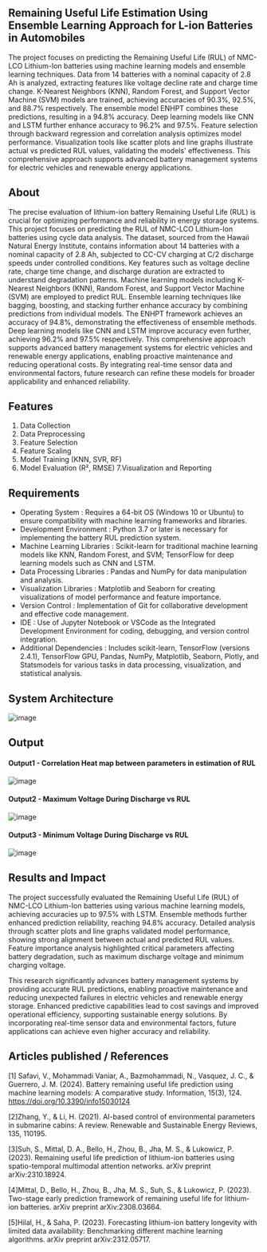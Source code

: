 ## Remaining Useful Life Estimation Using Ensemble Learning Approach for L-ion Batteries in Automobiles

The project focuses on predicting the Remaining Useful Life (RUL) of NMC-LCO Lithium-Ion batteries using machine learning models and ensemble learning techniques. Data from 14 batteries with a nominal capacity of 2.8 Ah is analyzed, extracting features like voltage decline rate and charge time change. K-Nearest Neighbors (KNN), Random Forest, and Support Vector Machine (SVM) models are trained, achieving accuracies of 90.3%, 92.5%, and 88.7% respectively. The ensemble model ENHPT combines these predictions, resulting in a 94.8% accuracy. Deep learning models like CNN and LSTM further enhance accuracy to 96.2% and 97.5%. Feature selection through backward regression and correlation analysis optimizes model performance. Visualization tools like scatter plots and line graphs illustrate actual vs predicted RUL values, validating the models' effectiveness. This comprehensive approach supports advanced battery management systems for electric vehicles and renewable energy applications.
## About
<!--Detailed Description about the project-->
The precise evaluation of lithium-ion battery Remaining Useful Life (RUL) is crucial for optimizing performance and reliability in energy storage systems. This project focuses on predicting the RUL of NMC-LCO Lithium-Ion batteries using cycle data analysis. The dataset, sourced from the Hawaii Natural Energy Institute, contains information about 14 batteries with a nominal capacity of 2.8 Ah, subjected to CC-CV charging at C/2 discharge speeds under controlled conditions. Key features such as voltage decline rate, charge time change, and discharge duration are extracted to understand degradation patterns. Machine learning models including K-Nearest Neighbors (KNN), Random Forest, and Support Vector Machine (SVM) are employed to predict RUL. Ensemble learning techniques like bagging, boosting, and stacking further enhance accuracy by combining predictions from individual models. The ENHPT framework achieves an accuracy of 94.8%, demonstrating the effectiveness of ensemble methods. Deep learning models like CNN and LSTM improve accuracy even further, achieving 96.2% and 97.5% respectively. This comprehensive approach supports advanced battery management systems for electric vehicles and renewable energy applications, enabling proactive maintenance and reducing operational costs. By integrating real-time sensor data and environmental factors, future research can refine these models for broader applicability and enhanced reliability.

## Features
<!--List the features of the project as shown below-->
1. Data Collection
2. Data Preprocessing
3. Feature Selection
4. Feature Scaling
5. Model Training (KNN, SVR, RF)
6. Model Evaluation (R², RMSE)
7.Visualization and Reporting



## Requirements
<!--List the requirements of the project as shown below-->
* Operating System : Requires a 64-bit OS (Windows 10 or Ubuntu) to ensure compatibility with machine learning frameworks and libraries.
* Development Environment : Python 3.7 or later is necessary for implementing the battery RUL prediction system.
* Machine Learning Libraries : Scikit-learn for traditional machine learning models like KNN, Random Forest, and SVM; TensorFlow for deep learning models such as CNN and LSTM.
* Data Processing Libraries : Pandas and NumPy for data manipulation and analysis.
* Visualization Libraries : Matplotlib and Seaborn for creating visualizations of model performance and feature importance.
* Version Control : Implementation of Git for collaborative development and effective code management.
* IDE : Use of Jupyter Notebook or VSCode as the Integrated Development Environment for coding, debugging, and version control integration.
* Additional Dependencies : Includes scikit-learn, TensorFlow (versions 2.4.1), TensorFlow GPU, Pandas, NumPy, Matplotlib, Seaborn, Plotly, and Statsmodels for various tasks in data processing, visualization, and statistical analysis.

## System Architecture
<!--Embed the system architecture diagram as shown below-->
![image](https://github.com/user-attachments/assets/f0a1dfd3-aa6d-43a4-bc66-2d65717e3650)


## Output

<!--Embed the Output picture at respective places as shown below as shown below-->
#### Output1 - Correlation Heat map between parameters in estimation of RUL

![image](https://github.com/user-attachments/assets/24ffe5ff-b056-4409-b118-ad17261ad170)


#### Output2 - Maximum Voltage During Discharge vs RUL
![image](https://github.com/user-attachments/assets/fe3049f0-3a6f-4d77-b81d-616fcb75bb84)


#### Output3 - Minimum Voltage During Discharge vs RUL
![image](https://github.com/user-attachments/assets/3f0679ac-dc70-483b-8a09-ae293db19208)



## Results and Impact
<!--Give the results and impact as shown below-->
The project successfully evaluated the Remaining Useful Life (RUL) of NMC-LCO Lithium-Ion batteries using various machine learning models, achieving accuracies up to 97.5% with LSTM. Ensemble methods further enhanced prediction reliability, reaching 94.8% accuracy. Detailed analysis through scatter plots and line graphs validated model performance, showing strong alignment between actual and predicted RUL values. Feature importance analysis highlighted critical parameters affecting battery degradation, such as maximum discharge voltage and minimum charging voltage.

This research significantly advances battery management systems by providing accurate RUL predictions, enabling proactive maintenance and reducing unexpected failures in electric vehicles and renewable energy storage. Enhanced predictive capabilities lead to cost savings and improved operational efficiency, supporting sustainable energy solutions. By incorporating real-time sensor data and environmental factors, future applications can achieve even higher accuracy and reliability.

## Articles published / References
[1] Safavi, V., Mohammadi Vaniar, A., Bazmohammadi, N., Vasquez, J. C., & Guerrero, J. M. (2024). Battery remaining useful life prediction using machine learning models: A comparative study. Information, 15(3), 124. https://doi.org/10.3390/info15030124

[2]Zhang, Y., & Li, H. (2021). AI-based control of environmental parameters in submarine cabins: A review. Renewable and Sustainable Energy Reviews, 135, 110195.

[3]Suh, S., Mittal, D. A., Bello, H., Zhou, B., Jha, M. S., & Lukowicz, P. (2023). Remaining useful life prediction of lithium-ion batteries using spatio-temporal multimodal attention networks. arXiv preprint arXiv:2310.18924.

[4]Mittal, D., Bello, H., Zhou, B., Jha, M. S., Suh, S., & Lukowicz, P. (2023). Two-stage early prediction framework of remaining useful life for lithium-ion batteries. arXiv preprint arXiv:2308.03664.

[5]Hilal, H., & Saha, P. (2023). Forecasting lithium-ion battery longevity with limited data availability: Benchmarking different machine learning algorithms. arXiv preprint arXiv:2312.05717.


